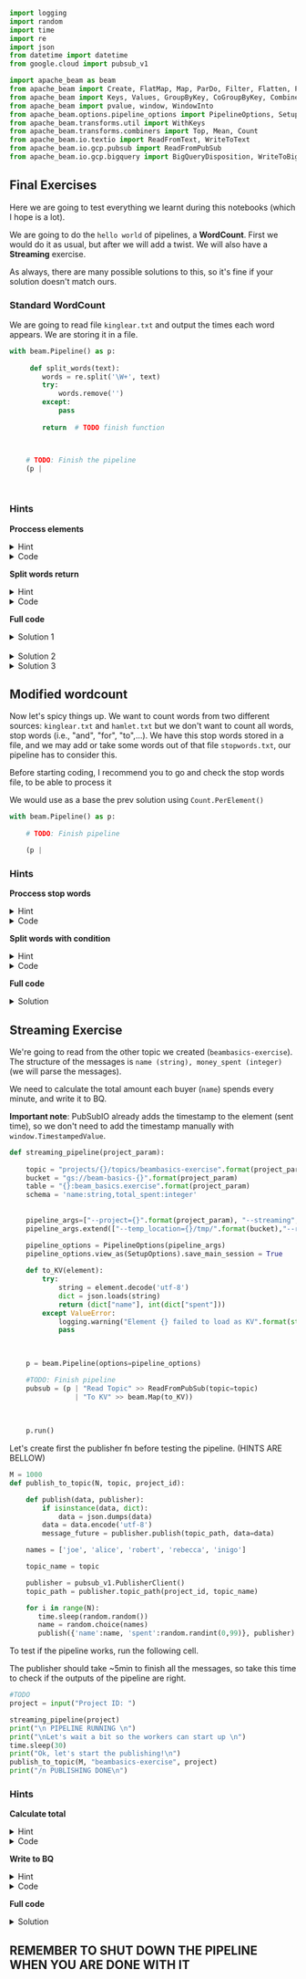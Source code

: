 ```python
import logging
import random
import time
import re
import json
from datetime import datetime
from google.cloud import pubsub_v1

import apache_beam as beam
from apache_beam import Create, FlatMap, Map, ParDo, Filter, Flatten, Partition
from apache_beam import Keys, Values, GroupByKey, CoGroupByKey, CombineGlobally, CombinePerKey
from apache_beam import pvalue, window, WindowInto
from apache_beam.options.pipeline_options import PipelineOptions, SetupOptions
from apache_beam.transforms.util import WithKeys
from apache_beam.transforms.combiners import Top, Mean, Count
from apache_beam.io.textio import ReadFromText, WriteToText
from apache_beam.io.gcp.pubsub import ReadFromPubSub
from apache_beam.io.gcp.bigquery import BigQueryDisposition, WriteToBigQuery

```

## Final Exercises

Here we are going to test everything we learnt during this notebooks (which I hope is a lot).

We are going to do the `hello world` of pipelines, a **WordCount**. First we would do it as usual, but after we will add a twist. We will also have a **Streaming** exercise.

As always, there are many possible solutions to this, so it's fine if your solution doesn't match ours.

### Standard WordCount

We are going to read file `kinglear.txt` and output the times each word appears. We are storing it in a file.


```python
with beam.Pipeline() as p:
    
     def split_words(text):
        words = re.split('\W+', text)
        try:
            words.remove('')
        except:
            pass
        
        return  # TODO finish function 



    # TODO: Finish the pipeline 
    (p | 
              
    
```

### Hints

**Proccess elements**
<details><summary>Hint</summary>
<p>
 
We saw before that when using `ReadFromText` we read by lines. So we need to from every line (one element) output the words (more than one element). This is clearly a `FlatMap`.
</p>
</details>


<details><summary>Code</summary>
<p>

```
    (p | "ReadTxt" >> ReadFromText(path)
       | "Split Words" >> FlatMap(split_words)
```

</p>
</details>

**Split words return**
<details><summary>Hint</summary>
<p>

In order to parse the words, we are going to use the *Regex* library. `words` is a list of the words in each text line, but this is not quite the output we need (*), we need KVs as an output so we can count them properly, our KEY would be the word, and the Value can be "1" (**)
    
(*) We don't actually need KVs in this case, at the end I will share another way of doing the same without KVs
    
(**) Depending on how we process the KVs, we need to set `1` as value or we set whatever as value. Again, another solution would be shared we each example. The solution bellow would accept whichever value.
</p>
</details>


<details><summary>Code</summary>
<p>


```
      
    def split_words(text):
            words = re.split('\W+', text)
            try:
                words.remove('')
            except:
                pass         
            return [(x, 1) for x in words]
    
```

</p>
</details>

**Full code**

<details><summary>Solution 1</summary>
<p>
    
```
with beam.Pipeline() as p:
    
    path = "Input/kinglear.txt"
    output_path = "Output/wordcount"
    
    def split_words(text):
            words = re.split('\W+', text)
            try:
                words.remove('')
            except:
                pass
            return [(x, 1) for x in words]

    (p | "ReadTxt" >> ReadFromText(path)
       | "Split Words" >> FlatMap(split_words)
       | "Count" >> Count.PerKey()
       | "Write" >> WriteToText(file_path_prefix=output_path, file_name_suffix=".txt",))
```
    

</p>
</details>
<br>

<details><summary>Solution 2</summary>
<p>
This solution doesn't require to output KVs in the FlatMap. The reason why is because it uses `Count.PerElement()` (not in the prev notebooks)

```
with beam.Pipeline() as p:
    
    path = "Input/kinglear.txt"
    output_path = "Output/wordcount"
    
    def split_words(text):
            words = re.split('\W+', text)
            try:
                words.remove('')
            except:
                pass
            return words

    (p | "ReadTxt" >> ReadFromText(path)
       | "Split Words" >> FlatMap(split_words)
       | "Count" >> Count.PerElement()
       | "Write" >> WriteToText(file_path_prefix=output_path, file_name_suffix=".txt",))
```
   
</p>
</details>

<details><summary>Solution 3</summary>
<p>
    
This solution uses the CombinePerKey rather than Count. It's a lower level solution and it can be easily modify to do other operations.

```
with beam.Pipeline() as p:
    
    path = "Input/kinglear.txt"
    output_path = "Output/wordcount"
    
    def split_words(text):
            words = re.split('\W+', text)
            try:
                words.remove('')
            except:
                pass
            return [(x, 1) for x in words]

    (p | "ReadTxt" >> ReadFromText(path)
       | "Split Words" >> FlatMap(split_words)
       | "Count" >> CombinePerKey(sum)
       | "Write" >> WriteToText(file_path_prefix=output_path, file_name_suffix=".txt",))
```
   
</p>
</details>


## Modified wordcount

Now let's spicy things up. We want to count words from two different sources: `kinglear.txt` and `hamlet.txt` but we don't want to count all words, stop words (i.e., "and", "for", "to",...). We have this stop words stored in a file, and we may add or take some words out of that file `stopwords.txt`, our pipeline has to consider this. 

Before starting coding, I recommend you to go and check the stop words file, to be able to process it

We would use as a base the prev solution using `Count.PerElement()`


```python
with beam.Pipeline() as p:
        
    # TODO: Finish pipeline

    (p |
```

### Hints

**Proccess stop words**
<details><summary>Hint</summary>
<p>

Each word in the stop word file is separated using ", ", so we can split by that. Since from one element we need more elements, we can use `FlapMap`
    
</p>
</details>


<details><summary>Code</summary>
<p>

```
    stopwords_p = (p | "Read Stop Words" >> ReadFromText(stopwords_path)
                 | FlatMap(lambda x: x.split(", "))) 
```

</p>
</details>

**Split words with condition**
<details><summary>Hint</summary>
<p>

We are in the same situation as before in which we need to use `FlatMap` (`ParDo` also works, of course). Since we have a condition, we need to use a dynamic parameter, which translates as Side Inputs. Since what we need is the list of stop words, we would use `AsList` when using the pipeline as Side Input
</p>
</details>


<details><summary>Code</summary>
<p>


```
      
    def split_words(text, stopwords):
            words = re.split('\W+', text)
            try:
                words.remove('')
            except:
                pass
            return [x for x in words if x.lower() not in stopwords]

                 <..>  | "Split Words" >> FlatMap(split_words, stopwords=beam.pvalue.AsList(stopwords_p))
    
```

</p>
</details>

**Full code**

<details><summary>Solution</summary>
<p>
    
```
with beam.Pipeline() as p:
    
    path_1 = "Input/kinglear.txt"
    path_2 = "Input/hamlet.txt"
    stopwords_path = "Input/stopwords.txt"

    output_path = "Output/modified_wordcount"
    
    def split_words(text, stopwords):
            words = re.split('\W+', text)
            try:
                words.remove('')
            except:
                pass
            return [x for x in words if x.lower() not in stopwords]
        
    stopwords_p = (p | "Read Stop Words" >> ReadFromText(stopwords_path)
                 | FlatMap(lambda x: x.split(", "))) 

    text_1 = p | "Read Text 1" >> ReadFromText(path_1)
    text_2 = p | "Read Text 2" >> ReadFromText(path_2)

    ((text_1, text_2)  | Flatten()  
                       | "Split Words" >> FlatMap(split_words, stopwords=beam.pvalue.AsList(stopwords_p))
                       | "Count" >> Count.PerElement()
                       | "Write" >> WriteToText(file_path_prefix=output_path, file_name_suffix=".txt"))

```
    

</p>
</details>



## Streaming Exercise

We're going to read from the other topic we created (`beambasics-exercise`). The structure of the messages is `name (string), money_spent (integer)` (we will parse the messages).

We need to calculate the total amount each buyer (`name`) spends every minute, and write it to BQ.

**Important note**: PubSubIO already adds the timestamp to the element (sent time), so we don't need to add the timestamp manually with `window.TimestampedValue`.


```python
def streaming_pipeline(project_param):
    
    topic = "projects/{}/topics/beambasics-exercise".format(project_param)
    bucket = "gs://beam-basics-{}".format(project_param)
    table = "{}:beam_basics.exercise".format(project_param)
    schema = 'name:string,total_spent:integer'
    
    
    pipeline_args=["--project={}".format(project_param), "--streaming", "--experiments=allow_non_updatable_job"]
    pipeline_args.extend(["--temp_location={}/tmp/".format(bucket),"--runner=DataflowRunner", "--machine_type=n1-standard-1"])

    pipeline_options = PipelineOptions(pipeline_args)
    pipeline_options.view_as(SetupOptions).save_main_session = True
    
    def to_KV(element):
        try:
            string = element.decode('utf-8')
            dict = json.loads(string)
            return (dict["name"], int(dict["spent"]))
        except ValueError:
            logging.warning("Element {} failed to load as KV".format(str(element)))
            pass
        

        
    p = beam.Pipeline(options=pipeline_options)

    #TODO: Finish pipeline
    pubsub = (p | "Read Topic" >> ReadFromPubSub(topic=topic)
                | "To KV" >> beam.Map(to_KV))
    
    
 
    p.run()
```

Let's create first the publisher fn before testing the pipeline. (HINTS ARE BELLOW)


```python
M = 1000
def publish_to_topic(N, topic, project_id):

    def publish(data, publisher):
        if isinstance(data, dict):
            data = json.dumps(data)
        data = data.encode('utf-8')
        message_future = publisher.publish(topic_path, data=data)

    names = ['joe', 'alice', 'robert', 'rebecca', 'inigo']

    topic_name = topic

    publisher = pubsub_v1.PublisherClient()
    topic_path = publisher.topic_path(project_id, topic_name)

    for i in range(N):
       time.sleep(random.random())
       name = random.choice(names)
       publish({'name':name, 'spent':random.randint(0,99)}, publisher)
```

To test if the pipeline works, run the following cell.

The publisher should take ~5min to finish all the messages, so take this time to check if the outputs of the pipeline are right.


```python
#TODO
project = input("Project ID: ")

streaming_pipeline(project)
print("\n PIPELINE RUNNING \n")
print("\nLet's wait a bit so the workers can start up \n")
time.sleep(30)
print("Ok, let's start the publishing!\n")
publish_to_topic(M, "beambasics-exercise", project)
print("/n PUBLISHING DONE\n")
```

### Hints

**Calculate total**
<details><summary>Hint</summary>
<p>

Since want to get the total of money spent, we need to sum the values, this is done with a `CombinePerKey`. But, since we are using streaming, we need to add Windows for Aggregations. 
    
</p>
</details>


<details><summary>Code</summary>
<p>

```
         pubsub | "FixedWindow" >> WindowInto(window.FixedWindows(60))
                | "Sum" >> CombinePerKey(sum)
```

</p>
</details>

**Write to BQ**
<details><summary>Hint</summary>
<p>

We need to do two things in order to write to BQ: prepare the elements and then actually write to BQ. When using Python, `WriteToBQ` takes either dictionaries or `TableRows` ([doc](https://beam.apache.org/releases/pydoc/2.17.0/apache_beam.io.gcp.bigquery.html?highlight=tablerow#apache_beam.io.gcp.bigquery.TableRowJsonCoder)), here we will use dictionaries. 
    
</p>
</details>


<details><summary>Code</summary>
<p>


```
      
    def prepare_for_bq(element):
        dictionary = {
            "name": element[0],
            "total_spent": element[1],
                      }
        return dictionary
        
    {..}
    
                | "Prepare for BQ" >> Map(prepare_for_bq)
                | "Write To BQ" >> WriteToBigQuery(table=table, schema=schema,
                                  create_disposition=BigQueryDisposition.CREATE_IF_NEEDED,
                                  write_disposition=BigQueryDisposition.WRITE_APPEND))
    
```

</p>
</details>

**Full code**

<details><summary>Solution</summary>
<p>
    
```
def streaming_pipeline(project_param):
    
    topic = "projects/{}/topics/beambasics-exercise".format(project_param)
    bucket = "gs://beam-basics-{}".format(project_param)
    table = "{}:beam_basics.exercise".format(project_param)
    schema = 'name:string,total_spent:integer'
    
    
    pipeline_args=["--project={}".format(project_param), "--streaming", "--experiments=allow_non_updatable_job"]
    pipeline_args.extend(["--temp_location={}/tmp/".format(bucket),"--runner=DataflowRunner", "--machine_type=n1-standard-1"])

    pipeline_options = PipelineOptions(pipeline_args)
    pipeline_options.view_as(SetupOptions).save_main_session = True
    
    def to_KV(element):
        try:
            string = element.decode('utf-8')
            dict = json.loads(string)
            return (dict["name"], int(dict["spent"]))
        except ValueError:
            logging.warning("Element {} failed to load as KV".format(str(element)))
            pass
        
    def prepare_for_bq(element):
        dictionary = {
            "name": element[0],
            "total_spent": element[1],
                      }
        return dictionary
        
    p = beam.Pipeline(options=pipeline_options)

    pubsub = (p | "Read Topic" >> ReadFromPubSub(topic=topic)
                | "To KV" >> Map(to_KV)
                | "FixedWindow" >> WindowInto(window.FixedWindows(60))
                | "Sum" >> CombinePerKey(sum)
                | "Prepare for BQ" >> Map(prepare_for_bq)
                | "Write To BQ" >> WriteToBigQuery(table=table, schema=schema,
                                      create_disposition=BigQueryDisposition.CREATE_IF_NEEDED,
                                      write_disposition=BigQueryDisposition.WRITE_APPEND))
 
    p.run()

```
    

</p>
</details>



## REMEMBER TO SHUT DOWN THE PIPELINE WHEN YOU ARE DONE WITH IT


```python

```
